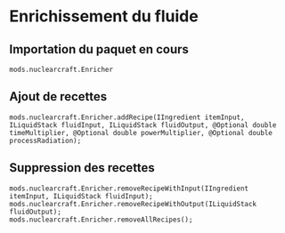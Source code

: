 # Enrichissement du fluide

## Importation du paquet en cours
`mods.nuclearcraft.Enricher`

## Ajout de recettes
```zenscript
mods.nuclearcraft.Enricher.addRecipe(IIngredient itemInput, ILiquidStack fluidInput, ILiquidStack fluidOutput, @Optional double timeMultiplier, @Optional double powerMultiplier, @Optional double processRadiation);
```

## Suppression des recettes
```zenscript
mods.nuclearcraft.Enricher.removeRecipeWithInput(IIngredient itemInput, ILiquidStack fluidInput);
mods.nuclearcraft.Enricher.removeRecipeWithOutput(ILiquidStack fluidOutput);
mods.nuclearcraft.Enricher.removeAllRecipes();
```